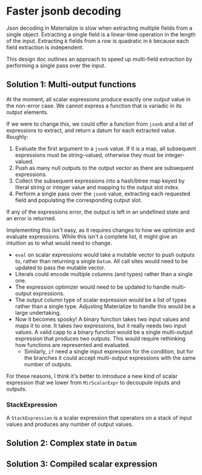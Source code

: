 # Faster jsonb decoding

Json decoding in Materialize is slow when extracting multiple fields from a single object.
Extracting a single field is a linear-time operation in the length of the input.
Extracting $k$ fields from a row is quadratic in $k$ because each field extraction is independent.

This design doc outlines an approach to speed up multi-field extraction by performing a single pass over the input.

## Solution 1: Multi-output functions

At the moment, all scalar expressions produce exactly one output value in the non-error case.
We cannot express a function that is variadic in its output elements.

If we were to change this, we could offer a function from `jsonb` and a list of expressions to extract,
and return a datum for each extracted value. Roughly:

1. Evaluate the first argument to a `jsonb` value. If it is a map, all subsequent expressions must be string-valued, otherwise they must be integer-valued.
2. Push as many null outputs to the output vector as there are subsequent expressions.
3. Collect the subsequent expressions into a hash/btree map keyed by literal string or integer value and mapping to the output slot index.
4. Perform a single pass over the `jsonb` value, extracting each requested field and populating the corresponding output slot.

If any of the expressions error, the output is left in an undefined state and an error is returned.

Implementing this isn't easy, as it requires changes to how we optimize and evaluate expressions.
While this isn't a complete list, it might give an intuition as to what would need to change.
* `eval` on scalar expressions would take a mutable vector to push outputs to, rather than returning a single `Datum`. All call sites would need to be updated to pass the mutable vector.
* Literals could encode multiple columns (and types) rather than a single one.
* The expression optimizer would need to be updated to handle multi-output expressions.
* The output column type of scalar expression would be a list of types rather than a single type. Adjusting Materialize to handle this would be a large undertaking.
* Now it becomes spooky! A binary function takes two input values and maps it to one. It takes _two_ expressions, but it really needs two input values. A valid capp to a binary function would be a single multi-output expression that produces two outputs. This would require rethinking how functions are represented and evaluated.
  * Similarly, `if` need a single input expression for the condition, but for the branches it could accept multi-output expressions with the same number of outputs.

For these reasons, I think it's better to introduce a new kind of scalar expression that we lower from `MirScalarExpr` to decoupule inputs and outputs.

### StackExpression

A `StackExpression` is a scalar expression that operators on a stack of input values and produces any number of output values.


## Solution 2: Complex state in `Datum`

## Solution 3: Compiled scalar expression
